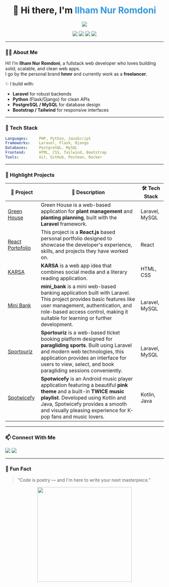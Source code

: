 
<h1 align="center">👋 Hi there, I'm <span style="color:#3498db;">Ilham Nur Romdoni</span></h1>
<p align="center">
  <img src="https://readme-typing-svg.demolab.com/?lines=Fullstack+Web+Developer;Laravel+%7C+Python+Specialist;Open+for+Freelance+Work&center=true&width=500&height=40&color=3498DB&vCenter=true&size=20" />
</p>

<p align="center">
  <img src="https://img.shields.io/badge/Code-Laravel-red?style=for-the-badge&logo=laravel&logoColor=white"/>
  <img src="https://img.shields.io/badge/Code-Python-blue?style=for-the-badge&logo=python&logoColor=white"/>
  <img src="https://img.shields.io/badge/Database-PostgreSQL-316192?style=for-the-badge&logo=postgresql&logoColor=white"/>
  <img src="https://img.shields.io/badge/Status-Open%20to%20Work-brightgreen?style=for-the-badge"/>
</p>

---

### 🧑‍💻 About Me

Hi! I’m **Ilham Nur Romdoni**, a fullstack web developer who loves building solid, scalable, and clean web apps.  
I go by the personal brand **hmnr** and currently work as a **freelancer**.

✨ I build with:
- **Laravel** for robust backends
- **Python** (Flask/Django) for clean APIs
- **PostgreSQL / MySQL** for database design
- **Bootstrap / Tailwind** for responsive interfaces

---

### 🚀 Tech Stack

```yaml
Languages:     PHP, Python, JavaScript
Frameworks:    Laravel, Flask, Django
Databases:     PostgreSQL, MySQL
Frontend:      HTML, CSS, Tailwind, Bootstrap
Tools:         Git, GitHub, Postman, Docker
```

---

### 📌 Highlight Projects

| 💼 Project | 📝 Description | 🛠️ Tech Stack |
|-----------|----------------|--------------|
| [Green House](https://github.com/IlhamNur/green-house) | Green House is a web-based application for **plant management** and **planting planning**, built with the **Laravel** framework. | Laravel, MySQL |
| [React Portofolio](https://github.com/IlhamNur/react-portfolio-final-main.git) | This project is a **React.js** based personal portfolio designed to showcase the developer's experience, skills, and projects they have worked on. | React |
| [KARSA](https://github.com/IlhamNur/KARSA.git) | **KARSA** is a web app idea that combines social media and a literary reading application. | HTML, CSS |
| [Mini Bank](https://github.com/IlhamNur/mini_bank.git) | **mini_bank** is a mini web-based banking application built with Laravel. This project provides basic features like user management, authentication, and role-based access control, making it suitable for learning or further development. | Laravel, MySQL |
| [Sportouriz](https://github.com/IlhamNur/sportouriz.git) | **Sportouriz** is a web-based ticket booking platform designed for **paragliding sports**. Built using Laravel and modern web technologies, this application provides an interface for users to view, select, and book paragliding sessions conveniently. | Laravel, MySQL |
| [Spotwicefy](https://github.com/IlhamNur/spotwicefy.git) | **Spotwicefy** is an Android music player application featuring a beautiful **pink theme** and a built-in **TWICE music playlist**. Developed using Kotlin and Java, Spotwicefy provides a smooth and visually pleasing experience for K-pop fans and music lovers. | Kotlin, Java |

---

### 📫 Connect With Me

<p align="left">
  <a href="mailto:romdhoninuril@gmail.com"><img src="https://img.shields.io/badge/Email-DarkRed?style=for-the-badge&logo=gmail&logoColor=white" /></a>
  <a href="https://linkedin.com/in/ilham-nur-romdoni-167263206"><img src="https://img.shields.io/badge/LinkedIn-0077B5?style=for-the-badge&logo=linkedin&logoColor=white" /></a>
</p>

---

### 🎯 Fun Fact
> “Code is poetry — and I'm here to write your next masterpiece.”

<p align="center">
  <img src="https://media.giphy.com/media/qgQUggAC3Pfv687qPC/giphy.gif" width="300" />
</p>
